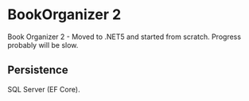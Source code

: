 # BookOrganizer 2
Book Organizer 2 - Moved to .NET5 and started from scratch. Progress probably will be slow.

## Persistence
SQL Server (EF Core).

